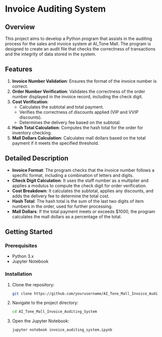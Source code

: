 # Invoice Auditing System

## Overview

This project aims to develop a Python program that assists in the auditing process for the sales and invoice system at AI_Tone Mall. The program is designed to create an audit file that checks the correctness of transactions and the integrity of data stored in the system.

## Features

1. **Invoice Number Validation**: Ensures the format of the invoice number is correct.
2. **Order Number Verification**: Validates the correctness of the order number displayed in the invoice record, including the check digit.
3. **Cost Verification**:
   - Calculates the subtotal and total payment.
   - Verifies the correctness of discounts applied (VIP and VVIP discounts).
   - Determines the delivery fee based on the subtotal.
4. **Hash Total Calculation**: Computes the hash total for the order for inventory checking.
5. **Mall Dollars Calculation**: Calculates mall dollars based on the total payment if it meets the specified threshold.

## Detailed Description

- **Invoice Format**: The program checks that the invoice number follows a specific format, including a combination of letters and digits.
- **Check Digit Calculation**: It uses the staff number as a multiplier and applies a modulus to compute the check digit for order verification.
- **Cost Breakdown**: It calculates the subtotal, applies any discounts, and adds the delivery fee to determine the total cost.
- **Hash Total**: The hash total is the sum of the last two digits of item numbers in the order, used for further processing.
- **Mall Dollars**: If the total payment meets or exceeds $1000, the program calculates the mall dollars as a percentage of the total.

## Getting Started

### Prerequisites

- Python 3.x
- Jupyter Notebook

### Installation

1. Clone the repository:

   ```bash
   git clone https://github.com/yourusername/AI_Tone_Mall_Invoice_Auditing_System.git
   ```
   
2. Navigate to the project directory:
   
   ```bash
   cd AI_Tone_Mall_Invoice_Auditing_System
   ```
   
3. Open the Jupyter Notebook:
   
   ```bash
   jupyter notebook invoice_auditing_system.ipynb
   ```
   
